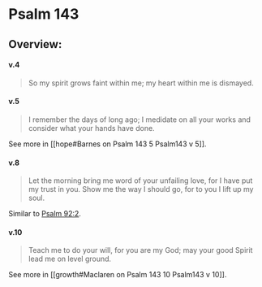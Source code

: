 # Psalm 143

## Overview:



#### v.4
>So my spirit grows faint within me; my heart within me is dismayed.

#### v.5
>I remember the days of long ago; I medidate on all your works and consider what your hands have done.

See more in [[hope#Barnes on Psalm 143 5 Psalm143 v 5]].

#### v.8
>Let the morning bring me word of your unfailing love, for I have put my trust in you. Show me the way I should go, for to you I lift up my soul.

Similar to [Psalm 92:2](Psam92#v.2).

#### v.10
>Teach me to do your will, for you are my God; may your good Spirit lead me on level ground.

See more in [[growth#Maclaren on Psalm 143 10 Psalm143 v 10]].
